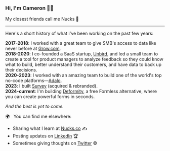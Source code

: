 ### Hi, I'm Cameron 👨‍💻

My closest friends call me Nucks 👊

---

Here's a short history of what I've been working on the past few years:

**2017-2018**: I worked with a great team to give SMB's access to data like never before at [Grow.com](https://grow.com). <br/>
**2018-2020**: I co-founded a SaaS startup, [Unbird](https://unbird.com), and led a small team to create a tool for product managers to analyze feedback so they could know what to build, better understand their customers, and have data to back up their decisions. <br/>
**2020-2023**: I worked with an amazing team to build one of the world's top no-code platforms—[Adalo](https://adalo.com?ref=nucks-github).<br/>
**2023**: I built [Survey](https://deciphe.com?ref=nucks-github) (acquired & rebranded).<br/>
**2024-current**: I'm building [Deformity](https://deformity.ai?ref=github), a free Formless alternative, where you can create powerful forms in seconds.<br/>

*And the best is yet to come.*

🌍 &nbsp; You can find me elsewhere: 
- Sharing what I learn at [Nucks.co](https://nucks.co?ref=github) ✍️  
- Posting updates on [LinkedIn](https://linkedin.com/in/nucks) 🏆  
- Sometimes giving thoughts on [Twitter](https://twitter.com/camnuckols) ©  
